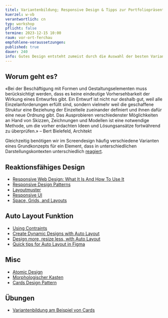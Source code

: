 ```yaml
---
titel: Variantenbildung; Responsive Design & Tipps zur Portfoliopräsentation
kuerzel: w-vb
verantwortlich: cn
typ: workshop
pflicht: false
termine: 2023-12-15 10:00
raum: vor-ort-ferchau
empfohlene-voraussetzungen:
published: true
dauer: 240
info: Gutes Design entsteht zumeist durch die Auswahl der besten Variante. Doch wie erzeuge ich systematisch Varianten?
---
```



## Worum geht es?
«Bei der Beschäftigung mit Formen und Gestaltungselementen muss berücksichtigt werden, dass es keine eindeutige Vorhersehbarkeit der Wirkung eines Entwurfes gibt. Ein Entwurf ist nicht nur deshalb gut, weil alle Einzelanforderungen erfüllt sind, sondern vielmehr weil die geschaffene Struktur eine Beziehung der Einzelteile zueinander definiert und ihnen dafür eine neue Ordnung gibt. Das Ausprobieren verschiedenster Möglichkeiten an Hand von Skizzen, Zeichnungen und Modellen ist eine notwendige Methode, um die vorher erdachten Ideen und Lösungsansätze fortwährend zu überprüfen.»
– Bert Bielefeld, Architekt

Gleichzeitig benötigen wir im Screendesign häufig verschiedene Varianten eines Grundkonzepts für ein Element, dass in unterschiedlichen Darstellungskontexten unterschiedlich [reagiert](https://kulturbanause.de/blog/adaptive-website-vs-responsive-website/).

## Reaktionsfähiges Design
- [Responsive Web Design: What It Is And How To Use It](https://www.smashingmagazine.com/2011/01/guidelines-for-responsive-web-design/)
- [Responsive Design Patterns](https://bradfrost.github.io/this-is-responsive/patterns.html#unequal-width)
- [Layoutmuster](https://web.dev/patterns/layout?hl=de)
- [Responsive UI](https://m1.material.io/layout/responsive-ui.html#)
- [Space, Grids, and Layouts](https://www.designsystems.com/space-grids-and-layouts/)

## Auto Layout Funktion
- [Using Contraints](https://help.figma.com/article/54-constraints)
- [Create Dynamic Designs with Auto Layout](https://help.figma.com/article/453-auto-layout)
- [Design more, resize less, with Auto Layout](https://www.figma.com/blog/announcing-auto-layout/)
- [Quick tips for Auto Layout in Figma](https://uxdesign.cc/quick-tips-for-auto-layout-in-figma-411c639a51b0)

## Misc
- [Atomic Design](https://bradfrost.com/blog/post/atomic-web-design/)
- [Morphologischer Kasten](https://de.wikipedia.org/wiki/Morphologische_Analyse_(Kreativitätstechnik))
- [Cards Design Pattern](https://ui-patterns.com/patterns/cards)

## Übungen
- [Variantenbildung am Beispiel von Cards](/mi-bachelor-screendesign/assignments/workshop-variantenbildung-cards-2023/)
